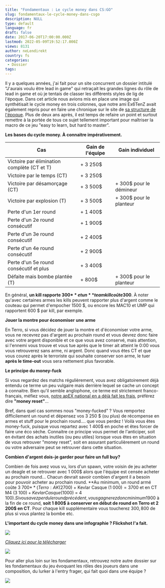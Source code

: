 ```yaml
---
title: "Fondamentaux : Le cycle money dans CS:GO"
slug: fondamentaux-le-cycle-money-dans-csgo
description: NULL
type: default
language: fr
draft: false
date: 2017-06-20T17:00:00.000Z
lastmod: 2022-05-09T19:52:17.000Z
views: 8131
author: neLendirekt
country: fs
categories:
 - Dossier
tags:
---
```

Il y a quelques années, j'ai fait pour un site concurrent un dossier intitulé "J'aurais voulu être lead in game" qui retraçait les grandes lignes du rôle de lead in game et où je tentais de classer les différents styles de lig de l'époque. Dans cet article nous avions mis en place une image qui synthétisait le cycle money en trois colonnes, que notre ami Ex6TenZ avait également repris pour en faire une chronique sur le site de [sa structure de l'époque](http://titan.pro/news/read/The-CS-GO-Money-System-With-Ex6TenZ/14 "Ex6TenZ nous parle du cycle money sur Titan"). Plus de deux ans après, il est temps de refaire un point et surtout remettre à la portée de tous ce sujet tellement important pour maîtriser la macro de ce jeu "easy to learn, but hard to master".

**Les bases du cycle money. À connaitre impérativement.**

| **Cas**                                     | **Gain de l'équipe** | **Gain individuel**      |
| ------------------------------------------- | -------------------- | ------------------------ |
| Victoire par élimination complète (CT et T) | \+ 3 250$            |                          |
| Victoire par le temps (CT)                  | \+ 3 250$            |                          |
| Victoire par désamorçage (CT)               | \+ 3 500$            | \+ 300$ pour le démineur |
| Victoire par explosion (T)                  | \+ 3 500$            | \+ 300$ pour le planteur |
| Perte d'un 1er round                        | \+ 1 400$            |                          |
| Perte d'un 2e round consécutif              | \+ 1 900$            |                          |
| Perte d'un 3e round consécutif              | \+ 2 400$            |                          |
| Perte d'un 4e round consécutif              | \+ 2 900$            |                          |
| Perte d'un 5e round consécutif et plus      | \+ 3 400$            |                          |
| Défaite mais bombe plantée (T)              | \+ 800$              | \+ 300$ pour le planteur |

  
En général, **un kill rapporte 300$** et un **team kill coûte 300$**. À noter qu'avec certaines armes les kills peuvent rapporter plus d'argent comme le couteau qui permet d'empocher 1500 $, ou encore les MAC10 et UMP qui rapportent 600 $ par kill, par exemple.

**Jouer la montre pour économiser** **une arme**

En Terro, si vous décidez de jouer la montre et d'économiser votre arme, vous ne recevrez pas d'argent au prochain round et vous devrez donc faire avec votre argent disponible et ce que vous avez conservé, mais attention, si l'ennemi vous trouve et vous tue après que le timer ait atteint le 0:00 vous vous retrouverez sans arme, ni argent. Donc quand vous êtes CT et que vous courez après le terroriste qui souhaite conserver son arme, le tuer **après le time-out** vous sera nettement plus favorable.

**Le principe du money-fuck**

Si vous regardez des matchs régulièrement, vous avez obligatoirement déjà entendu ce terme un peu vulgaire mais derrière lequel se cache un concept à connaitre. Bien qu'il semble anglophone, ce terme est strictement franco-français, méfiez vous, [notre apEX national en a déjà fait les frais](https://www.youtube.com/watch?v=e-ADXF%5Fam7s), préférez dire **"money reset"**...

Bref, dans quel cas sommes nous "money-fucked" ? Vous remportez difficilement un round et dépensez vos 3 250 $ (ou plus) de récompense en armes et stuff pour le prochain round.... que vous perdez ! Voilà vous êtes money-fuck, puisque vous repartez avec 1 400$ en poche et êtes forcer de faire une éco sèche. Connaitre ce principe vous permet de l'anticiper, soit en évitant des achats inutiles (ou peu utiles) lorsque vous êtes en situation de vous retrouver "money reset", soit en assurant particulièrement un round ou votre adversaire peut se retrouver dans cette situation.

**Combien d'argent dois-je garder pour faire un full buy?**

Combien de fois avez vous vu, lors d'un spawn, votre voisin de jeu acheter un deagle et se retrouver avec 1 000$ alors que l'équipe est censée acheter au prochain round... Chacun devrait savoir combien d'argent il a besoin pour pouvoir acheter au prochain round. **Au minimum, un round armé coûte 3 700$** (Terro : AK (2 700$) + Kevlar Casque (1 000$) = 3 700$ et en CT M4 (3 100$) + Kevlar Casque (1 000$) = 4 100$). Si vous avez perdu le round précédent, vous gagnerez donc minimum 1 900$ à la fin de ce round, **soit 1 800$ à conserver en début de round en Terro et 2 200$ en CT**. Pour chaque kill supplémentaire vous toucherez 300$, 800$ de plus si vous plantez la bombe etc.

**L'important du cycle money dans une infographie ? Flickshot l'a fait.**

![](/storage/images/59512f8352180_infographie-cyclemoney-25ppng.png)

[_Cliquez ici pour la télécharger_](/storage/images/59512f1ce3200%5Finfographie-cyclemoney-3png.png "Infographie Cycle Money CSGO")

![](/storage/images/581289c2e0948_fswhite.png)

Pour aller plus loin sur les fondamentaux, retrouvez notre autre dossier sur les fondamentaux du jeu évoquant les rôles des joueurs dans une composition, du lurker à l'entry frager, qui fait quoi dans une équipe ?  
  
[![](/storage/articles/image/58b5b37243505.png)](/article/presentation-des-roles-dans-une-equipe/16 "Rôles des joueurs in game dans une équipe CS:GO (leader, lurker, ouvreur etc.)")
